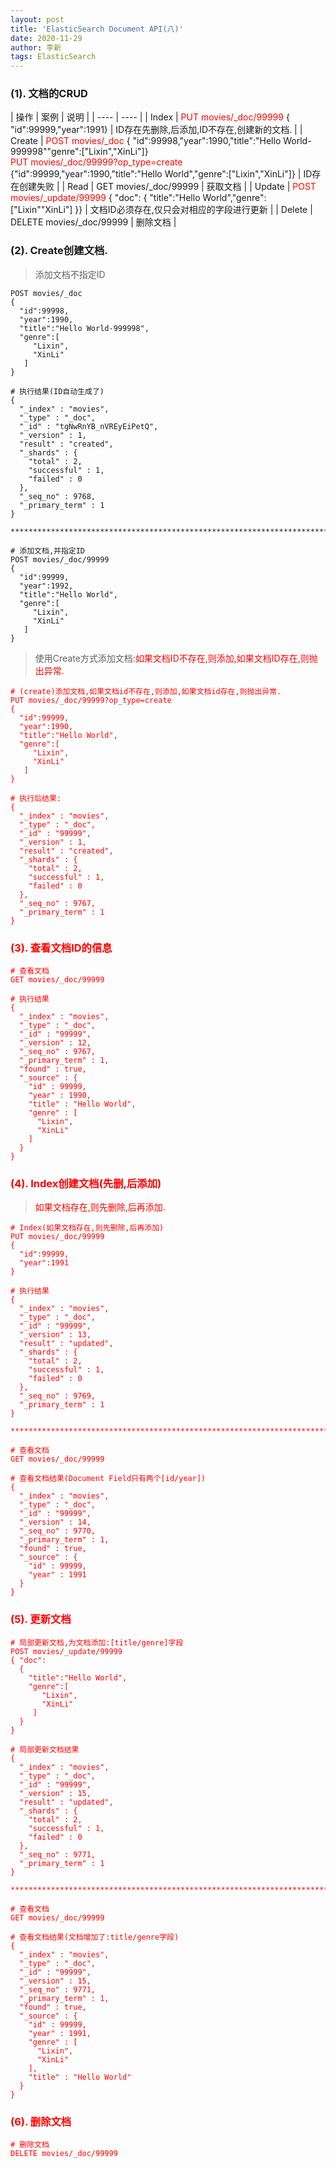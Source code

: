 ```yaml
---
layout: post
title: 'ElasticSearch Document API(八)'
date: 2020-11-29
author: 李新
tags: ElasticSearch
---
```


### (1). 文档的CRUD

|  操作   | 案例  | 说明  |
|  ----  | ----  |
| Index  | <font color='red'>PUT movies/_doc/99999</font> { "id":99999,"year":1991} | ID存在先删除,后添加,ID不存在,创建新的文档. |
| Create  | <font color='red'>POST movies/_doc</font> { "id":99998,"year":1990,"title":"Hello World-999998""genre":["Lixin","XinLi"]}  <br/> <font color='red'>PUT movies/_doc/99999?op_type=create</font> {"id":99999,"year":1990,"title":"Hello World","genre":["Lixin","XinLi"]}  | ID存在创建失败 |
| Read  | GET movies/_doc/99999 |  获取文档  |
| Update  | <font color='red'>POST movies/_update/99999</font> { "doc": { "title":"Hello World","genre":["Lixin""XinLi"] }} |  文档ID必须存在,仅只会对相应的字段进行更新  |
| Delete  | DELETE movies/_doc/99999 |  删除文档  |


### (2). Create创建文档.
> 添加文档不指定ID

```
POST movies/_doc
{
  "id":99998,
  "year":1990,
  "title":"Hello World-999998",
  "genre":[
     "Lixin",
     "XinLi"
   ]
}

# 执行结果(ID自动生成了) 
{
  "_index" : "movies",
  "_type" : "_doc",
  "_id" : "tgNwRnYB_nVREyEiPetQ",
  "_version" : 1,
  "result" : "created",
  "_shards" : {
    "total" : 2,
    "successful" : 1,
    "failed" : 0
  },
  "_seq_no" : 9768,
  "_primary_term" : 1
}

****************************************************************************************

# 添加文档,并指定ID
POST movies/_doc/99999
{
  "id":99999,
  "year":1992,
  "title":"Hello World",
  "genre":[
     "Lixin",
     "XinLi"
   ]
}

```


> 使用Create方式添加文档:<font color='red'>如果文档ID不存在,则添加,如果文档ID存在,则抛出异常.<font>    

```
# (create)添加文档,如果文档id不存在,则添加,如果文档id存在,则抛出异常.
PUT movies/_doc/99999?op_type=create
{
  "id":99999,
  "year":1990,
  "title":"Hello World",
  "genre":[
     "Lixin",
     "XinLi"
   ]
}

# 执行后结果:
{
  "_index" : "movies",
  "_type" : "_doc",
  "_id" : "99999",
  "_version" : 1,
  "result" : "created",
  "_shards" : {
    "total" : 2,
    "successful" : 1,
    "failed" : 0
  },
  "_seq_no" : 9767,
  "_primary_term" : 1
}
```

### (3). 查看文档ID的信息
```
# 查看文档
GET movies/_doc/99999

# 执行结果
{
  "_index" : "movies",
  "_type" : "_doc",
  "_id" : "99999",
  "_version" : 12,
  "_seq_no" : 9767,
  "_primary_term" : 1,
  "found" : true,
  "_source" : {
    "id" : 99999,
    "year" : 1990,
    "title" : "Hello World",
    "genre" : [
      "Lixin",
      "XinLi"
    ]
  }
}
```

### (4). Index创建文档(先删,后添加)
> <font color='red'>如果文档存在,则先删除,后再添加.</font>

```
# Index(如果文档存在,则先删除,后再添加)
PUT movies/_doc/99999
{
  "id":99999,
  "year":1991
}

# 执行结果
{
  "_index" : "movies",
  "_type" : "_doc",
  "_id" : "99999",
  "_version" : 13,
  "result" : "updated",
  "_shards" : {
    "total" : 2,
    "successful" : 1,
    "failed" : 0
  },
  "_seq_no" : 9769,
  "_primary_term" : 1
}

****************************************************************************************

# 查看文档
GET movies/_doc/99999

# 查看文档结果(Document Field只有两个[id/year])
{
  "_index" : "movies",
  "_type" : "_doc",
  "_id" : "99999",
  "_version" : 14,
  "_seq_no" : 9770,
  "_primary_term" : 1,
  "found" : true,
  "_source" : {
    "id" : 99999,
    "year" : 1991
  }
}

```
### (5). 更新文档
```
# 局部更新文档,为文档添加:[title/genre]字段
POST movies/_update/99999
{ "doc":
  {
    "title":"Hello World",
    "genre":[
       "Lixin",
       "XinLi"
     ]
  }
}

# 局部更新文档结果
{
  "_index" : "movies",
  "_type" : "_doc",
  "_id" : "99999",
  "_version" : 15,
  "result" : "updated",
  "_shards" : {
    "total" : 2,
    "successful" : 1,
    "failed" : 0
  },
  "_seq_no" : 9771,
  "_primary_term" : 1
}

****************************************************************************************

# 查看文档
GET movies/_doc/99999

# 查看文档结果(文档增加了:title/genre字段)
{
  "_index" : "movies",
  "_type" : "_doc",
  "_id" : "99999",
  "_version" : 15,
  "_seq_no" : 9771,
  "_primary_term" : 1,
  "found" : true,
  "_source" : {
    "id" : 99999,
    "year" : 1991,
    "genre" : [
      "Lixin",
      "XinLi"
    ],
    "title" : "Hello World"
  }
}
```
### (6). 删除文档
```
# 删除文档
DELETE movies/_doc/99999
```